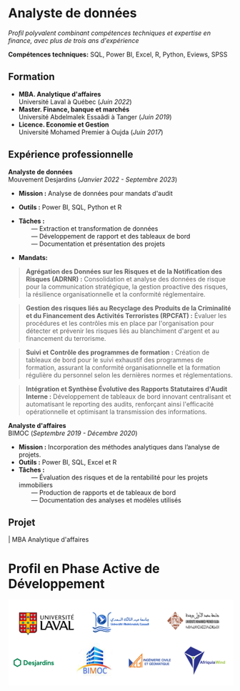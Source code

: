# Analyste de données 
*Profil polyvalent combinant compétences techniques et expertise en finance, avec plus de trois ans d'expérience* 

**Compétences techniques:** SQL, Power BI, Excel, R, Python, Eviews, SPSS

## Formation
- **MBA. Analytique d'affaires**  
Université Laval à Québec (_Juin 2022_)  
- **Master. Finance, banque et marchés**  
Université Abdelmalek Essaâdi à Tanger (_Juin 2019_)
- **Licence. Economie et Gestion**  
Université Mohamed Premier à Oujda (_Juin 2017_)

## Expérience professionnelle
**Analyste de données**  
Mouvement Desjardins (_Janvier 2022 - Septembre 2023_)  

- **Mission :**  Analyse de données pour mandats d'audit
- **Outils  :**  Power BI, SQL, Python et R
- **Tâches  :**  
  &emsp;&emsp;— Extraction et transformation de données  
  &emsp;&emsp;— Développement de rapport et des tableaux de bord  
  &emsp;&emsp;— Documentation et présentation des projets  
  
- **Mandats:**

> **Agrégation des Données sur les Risques et de la Notification des Risques (ADRNR) :**   Consolidation et analyse des données de risque pour la communication stratégique, la gestion proactive des risques, la résilience organisationnelle et la conformité réglementaire.  

> **Gestion des risques liés au Recyclage des Produits de la Criminalité et du Financement des Activités Terroristes (RPCFAT) :** Évaluer les procédures et les contrôles mis en place par l'organisation pour détecter et prévenir les risques liés au blanchiment d'argent et au financement du terrorisme.  

> **Suivi et Contrôle des programmes de formation :**   Création de tableaux de bord pour le suivi exhaustif des programmes de formation, assurant la conformité organisationnelle et la formation régulière du personnel selon les dernières normes et réglementations.  

> **Intégration et Synthèse Évolutive des Rapports Statutaires d'Audit Interne :** Développement de tableaux de bord innovant centralisant et automatisant le reporting des audits, renforçant ainsi l'efficacité opérationnelle et optimisant la transmission des informations.

**Analyste d'affaires**  
BIMOC (_Septembre 2019 - Décembre 2020_)  

- **Mission :**  Incorporation des méthodes analytiques dans l’analyse de projets.
- **Outils  :**  Power BI, SQL, Excel et R
- **Tâches  :**  
  &emsp;&emsp;— Évaluation des risques et de la rentabilité pour les projets immobiliers  
  &emsp;&emsp;— Production de rapports et de tableaux de bord  
  &emsp;&emsp;— Documentation des analyses et modèles utilisés  

## Projet
| MBA Analytique d'affaires

# Profil en Phase Active de Développement


![logo1](/img/logo1.png)

